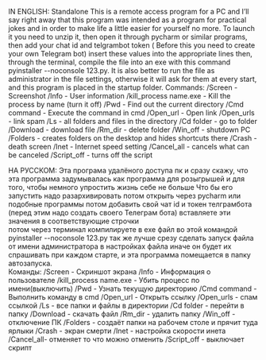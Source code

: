 IN ENGLISH:
Standalone This is a remote access program for a PC and I’ll say right away that this program was intended as a program for practical jokes and in order to make life a little easier for yourself no more. To launch it you need to unzip it, then open it through pycharm or similar programs, then add your chat id and telgrambot token ( Before this you need to create your own Telegram bot) insert these values ​​into the appropriate lines
then, through the terminal, compile the file into an exe with this command pyinstaller --noconsole 123.py. It is also better to run the file as administrator in the file settings, otherwise it will ask for them at every start, and this program is placed in the startup folder.
Commands: /Screen - Screenshot /Info - User information /kill_process name.exe - Kill the process by name (turn it off) /Pwd - Find out the current directory /Cmd command - Execute the command in cmd
/Open_url - Open link /Open_urls - link spam /Ls - all folders and files in the directory /Cd folder - go to folder /Download - download file /Rm_dir - delete folder /Win_off - shutdown PC /Folders - creates folders on the desktop and hides shortcuts there /Crash - death screen /Inet - Internet speed setting /Cancel_all - cancels what can be canceled /Script_off - turns off the script

НА РУССКОМ:
Эта програма удалёного доступа пк и сразу скажу, что эта программа задумывалась как программа для розыгрышей и для того, чтобы немного упростить жизнь себе  не больше 
Что бы его запустить надо разархивировать потом открыть через pycharm или подобные программы потом добавить свой чат id и токен телграмбота (перед этим надо создать своего Телеграм бота) вставляете эти значения в соответствующие строчки   
потом через терминал компилируете в exe файл во этой командой pyinstaller --noconsole 123.py так же лучше срезу сделать запуск файла от имени администратора в настройках файла иначе он будет их спрашивать при каждом старте, и эта программа помещается в папку автозапуска.  
Команды: /Screen - Скриншот экрана /Info - Информация о пользователе /kill_process name.exe - Убить процесс по имени(выключить) /Pwd - Узнать текущую директорию /Cmd command - Выполнить команду в cmd
/Open_url - Открыть ссылку /Open_urls - спам ссылкой /Ls - все папки и файлы в директории /Cd folder - перейти в папку /Download - скачать файл /Rm_dir - удалить папку /Win_off - отключение ПК /Folders - создаёт папки на рабочем столе и прячит туда ярлыки /Crash - экран смерти /Inet - настройка скорости инета /Cancel_all- отменяет то что можно отменить /Script_off - выключает скрипт
